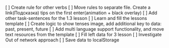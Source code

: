 [ ] Create rule for other verbs
[ ] Move rules to separate file. Create a link(Подсказка) tips on the first enter(animation + black overlay)
[ ] Add other task-sentences for the 1.3 lesson 
[ ] Learn and fill the lessons template
[ ] Create logic to show tenses image, add additional key to data: past, present, future
[ ] Add multi language support functionality, and move text resources from the template
[ ] Fill left data for 3 lesson
[ ] Investigate Out of network approach
[ ] Save data to localStorage